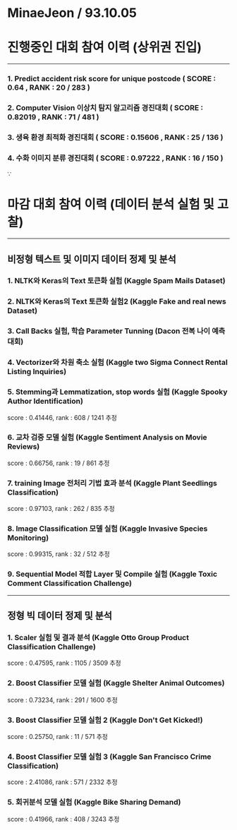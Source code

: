 # MinaeJeon / 93.10.05 #

# 진행중인 대회 참여 이력 (상위권 진입)

------------------------

###   1. Predict accident risk score for unique postcode ( SCORE : 0.64 , RANK : 20 / 283 )
  
###   2. Computer Vision 이상치 탐지 알고리즘 경진대회 ( SCORE : 0.82019 , RANK : 71 / 481 )
  
###   3. 생육 환경 최적화 경진대회 ( SCORE : 0.15606 , RANK : 25 / 136 )

###   4. 수화 이미지 분류 경진대회 ( SCORE : 0.97222 , RANK : 16 / 150 )
∵

# 마감 대회 참여 이력 (데이터 분석 실험 및 고찰) 

------------------

##  비정형 텍스트 및 이미지 데이터 정제 및 분석
  
### 1. NLTK와 Keras의 Text 토큰화 실험 (Kaggle Spam Mails Dataset)
   
### 2. NLTK와 Keras의 Text 토큰화 실험2 (Kaggle Fake and real news Dataset)
   
### 3. Call Backs 실험, 학습 Parameter Tunning (Dacon 전복 나이 예측 대회)
   
### 4. Vectorizer와 차원 축소 실험 (Kaggle two Sigma Connect Rental Listing Inquiries)
   
### 5. Stemming과 Lemmatization, stop words 실험 (Kaggle Spooky Author Identification)
score : 0.41446, rank : 608 / 1241 추정
   
### 6. 교차 검증 모델 실험 (Kaggle Sentiment Analysis on Movie Reviews)                   
score : 0.66756, rank : 19 / 861 추정
   
### 7. training Image 전처리 기법 효과 분석 (Kaggle Plant Seedlings Classification)       
score : 0.97103, rank : 262 / 835 추정
   
### 8. Image Classification 모델 실험 (Kaggle Invasive Species Monitoring)                
score : 0.99315, rank : 32 / 512 추정
   
### 9.  Sequential Model 적합 Layer 및 Compile 실험 (Kaggle Toxic Comment Classification Challenge)

------------

##  정형 빅 데이터 정제 및 분석

### 1. Scaler 실험 및 결과 분석 (Kaggle Otto Group Product Classification Challenge)     
score : 0.47595, rank : 1105 / 3509 추정
   
### 2. Boost Classifier 모델 실험 (Kaggle Shelter Animal Outcomes)                       
score : 0.73234, rank : 291 / 1600 추정
   
### 3. Boost Classifier 모델 실험 2 (Kaggle Don't Get Kicked!)                           
score : 0.25750, rank : 11 / 571 추정
   
### 4. Boost Classifier 모델 실험 3 (Kaggle San Francisco Crime Classification)          
score : 2.41086, rank : 571 / 2332 추정
   
### 5. 회귀분석 모델 실험 (Kaggle Bike Sharing Demand)                                  
score : 0.41966, rank : 408 / 3243 추정
